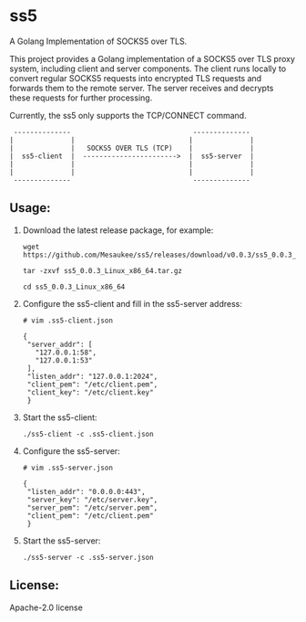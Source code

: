 # ss5

A Golang Implementation of SOCKS5 over TLS.

This project provides a Golang implementation of a SOCKS5 over TLS proxy system, including client and server components.
The client runs locally to convert regular SOCKS5 requests into encrypted TLS requests and forwards them to the remote
server. The server receives and decrypts these requests for further processing.

Currently, the ss5 only supports the TCP/CONNECT command.

```
 --------------                              --------------
|              |                            |              |
|              |   SOCKS5 OVER TLS (TCP)    |              |
|  ss5-client  |  ----------------------->  |  ss5-server  |
|              |                            |              |
|              |                            |              |
 --------------                              --------------
```

## Usage:

1. Download the latest release package, for example:
   ``` shell
   wget https://github.com/Mesaukee/ss5/releases/download/v0.0.3/ss5_0.0.3_Linux_x86_64.tar.gz
   
   tar -zxvf ss5_0.0.3_Linux_x86_64.tar.gz
   
   cd ss5_0.0.3_Linux_x86_64
   ```

2. Configure the ss5-client and fill in the ss5-server address:

   ```shell
   # vim .ss5-client.json
   
   {
    "server_addr": [
      "127.0.0.1:58",
      "127.0.0.1:53"
    ],
    "listen_addr": "127.0.0.1:2024",
    "client_pem": "/etc/client.pem",
    "client_key": "/etc/client.key"
    }
   ```

4. Start the ss5-client:
   ```shell
   ./ss5-client -c .ss5-client.json
   ```

6. Configure the ss5-server:

   ```shell
   # vim .ss5-server.json
   
   {
    "listen_addr": "0.0.0.0:443",
    "server_key": "/etc/server.key",
    "server_pem": "/etc/server.pem",
    "client_pem": "/etc/client.pem"
    }
   ```
7. Start the ss5-server:
   ```shell
   ./ss5-server -c .ss5-server.json
   ```

## License:

Apache-2.0 license

